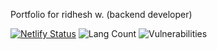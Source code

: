 Portfolio for ridhesh w. (backend developer)

[![Netlify Status](https://api.netlify.com/api/v1/badges/c4ca0644-fa94-4be1-a212-ca39bf123e5d/deploy-status)](https://app.netlify.com/sites/ridheshw/deploys)
![Lang Count](https://img.shields.io/github/languages/count/cybemachine/portfolio-rw)
![Vulnerabilities](https://img.shields.io/snyk/vulnerabilities/github/cybemachine/portfolio-rw)